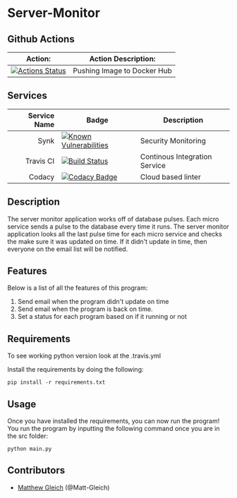 # Server-Monitor

## Github Actions

| Action:                                                                                                                                                                    | Action Description:         |
|----------------------------------------------------------------------------------------------------------------------------------------------------------------------------|-----------------------------|
| [![Actions Status](https://github.com/goffstown-sports-app/Server-Monitor/workflows/Docker-Hub/badge.svg)](https://github.com/goffstown-sports-app/Server-Monitor/actions) | Pushing Image to Docker Hub |

## Services

| Service Name | Badge                                                                                                                                                                                                                                                                                           | Description                   |
|-------------:|-------------------------------------------------------------------------------------------------------------------------------------------------------------------------------------------------------------------------------------------------------------------------------------------------|-------------------------------|
| Synk         | [![Known Vulnerabilities](https://snyk.io/test/github/goffstown-sports-app/Server-Monitor/badge.svg)](https://synk.io/test/github/goffstown-sports-app/Server-Monitor)                                                                                                              | Security Monitoring           |
| Travis CI    | [![Build Status](https://travis-ci.com/goffstown-sports-app/Server-Monitor.svg?branch=master)](https://travis-ci.com/goffstown-sports-app/Server-Monitor)                                                                                                                           | Continous Integration Service |
| Codacy       | [![Codacy Badge](https://api.codacy.com/project/badge/Grade/79e012cb6bc4425ba829dd60aa517c87)](https://app.codacy.com/app/matthewgleich/Server-Monitor?utm_source=github.com&utm_medium=referral&utm_content=goffstown-sports-app/Server-Monitor&utm_campaign=Badge_Grade_Settings) | Cloud based linter            |

## Description

The server monitor application works off of database pulses. Each micro service sends a pulse to the database every time it runs. The server monitor application looks all the last pulse time for each micro service and checks the make sure it was updated on time. If it didn't update in time, then everyone on the email list will be notified.

## Features

Below is a list of all the features of this program:

1. Send email when the program didn't update on time
2. Send email when the program is back on time.
3. Set a status for each program based on if it running or not

## Requirements

To see working python version look at the .travis.yml

Install the requirements by doing the following:

`pip install -r requirements.txt`

## Usage

Once you have installed the requirements, you can now run the program! You run the program by inputting the following command once you are in the src folder:

`python main.py`

## Contributors

* [Matthew Gleich](https://github.com/Matt-Gleich) (@Matt-Gleich)

